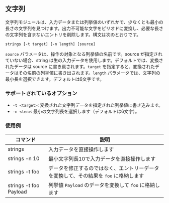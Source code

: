 ## 文字列

文字列モジュールは、入力データまたは列挙値のいずれかで、少なくとも最小の長さの文字列を見つけます。出力不可能な文字をピリオドに変換し、必要な長さの文字列を含まないエントリを削除します。構文は次のとおりです。

```
strings [-t target] [-n length] [source]
```

`source` パラメータは、操作の対象となる列挙値の名前です。source が指定されていない場合、string は生の入力データを使用します。デフォルトでは、変換されたデータは source に書き戻されます。`target` を指定すると、変換されたデータはその名前の列挙値に書き出されます。`length` パラメータでは、文字列の最小長を選択できます。デフォルトは6文字です。

### サポートされているオプション

* `-t <target>`: 変換された文字列データを指定された列挙値に書き込みます。
* `-n <len>`: 最小の文字列長を選択します（デフォルトは6文字）。

### 使用例

| コマンド | 説明 |
|---------|-------------|
| strings | 入力データを直接操作します |
| strings -n 10 | 最小文字列長10で入力データを直接操作します |
| strings -t foo | データを修正するのではなく、エントリーデータを変換して、その結果を `foo` に格納します |
| strings -t foo Payload | 列挙値 `Payload` のデータを変換して `foo` に格納します |

